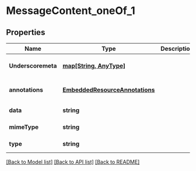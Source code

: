 # MessageContent_oneOf_1

## Properties
Name | Type | Description | Notes
------------ | ------------- | ------------- | -------------
**Underscoremeta** | [**map[String, AnyType]**](AnyType.md) |  | [optional] [default to null]
**annotations** | [**EmbeddedResourceAnnotations**](EmbeddedResourceAnnotations.md) |  | [optional] [default to null]
**data** | **string** |  | [default to null]
**mimeType** | **string** |  | [default to null]
**type** | **string** |  | [default to null]

[[Back to Model list]](../README.md#documentation-for-models) [[Back to API list]](../README.md#documentation-for-api-endpoints) [[Back to README]](../README.md)



